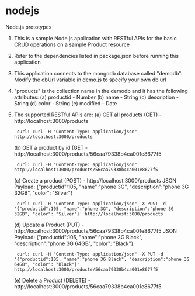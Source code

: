 # nodejs
Node.js prototypes

1. This is a sample Node.js application with RESTful APIs for the basic CRUD operations on a sample Product resource
2. Refer to the dependencies listed in package.json before running this application
3. This application connects to the mongodb database called "demodb". Modify the dbUrl variable in demo.js to specify your own db url
4. "products" is the collection name in the demodb and it has the following attributes:
	 (a) productid - Number
	 (b) name - String
	 (c) description - String
	 (d) color - String
	 (e) modified - Date
5. The supported RESTful APIs are:
	(a) GET all products (GET) - http://localhost:3000/products

		curl: curl -H "Content-Type: application/json" http://localhost:3000/products

	(b) GET a product by id (GET - http://localhost:3000/products/56caa79338b4ca001e8677f5
	
		curl: curl -H "Content-Type: application/json" http://localhost:3000/products/56caa79338b4ca001e8677f5

	(c) Create a product (POST) - http://localhost:3000/products
		JSON Payload: {"productid":105, "name":"phone 3G", "description":"phone 3G 32GB", "color": "Silver"}
		
		curl: curl -H "Content-Type: application/json" -X POST -d '{"productid":105, "name":"phone 3G", "description":"phone 3G 32GB", "color": "Silver"}' http://localhost:3000/products

	(d) Update a Product (PUT) - http://localhost:3000/products/56caa79338b4ca001e8677f5
		JSON Payload: {"productid":105, "name":"phone 3G Black", "description":"phone 3G 64GB", "color": "Black"}
		
		curl: curl -H "Content-Type: application/json" -X PUT -d '{"productid":105, "name":"phone 3G Black", "description":"phone 3G 64GB", "color": "Black"}' http://localhost:3000/products/56caa79338b4ca001e8677f5

	(e) Delete a Product (DELETE) - http://localhost:3000/products/56caa79338b4ca001e8677f5
